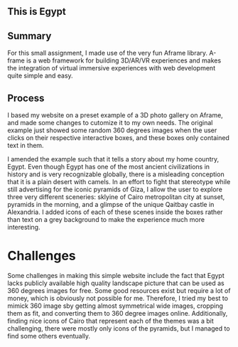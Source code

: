 ## This is Egypt

## Summary
For this small assignment, I made use of the very fun Aframe library. A-frame is a web framework for building 3D/AR/VR experiences and makes the integration of virtual immersive experiences with web development quite simple and easy.

## Process
I based my website on a preset example of a 3D photo gallery on Aframe, and made some changes to cutomize it to my own needs. The original example just showed some random 360 degrees images when the user clicks on their respective interactive boxes, and these boxes only contained text in them.

I amended the example such that it tells a story about my home country, Egypt. Even though Egypt has one of the most ancient civilizations in history and is very recognizable globally, there is a misleading conception that it is a plain desert with camels. In an effort to fight that stereotype while still advertising for the iconic pyramids of Giza, I allow the user to explore three very different sceneries: sklyine of Cairo metropolitan city at sunset, pyramids in the morning, and a glimpse of the unique Qaitbay castle in Alexandria.
I added icons of each of these scenes inside the boxes rather than text on a grey background to make the experience much more interesting.

# Challenges
Some challenges in making this simple website include the fact that Egypt lacks publicly available high quality landscape picture that can be used as 360 degrees images for free. Some good resources exist but require a lot of money, which is obviously not possible for me. Therefore, I tried my best to mimick 360 image sby getting almost symmetrical wide images, cropping them as fit, and converting them to 360 degree images online. 
Additionally, finding nice icons of Cairo that represent each of the themes was a bit challenging, there were mostly only icons of the pyramids, but I managed to find some others eventually.
